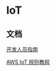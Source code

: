 # IoT

## 文档

[开发人员指南](https://docs.aws.amazon.com/zh_cn/iot/latest/developerguide/what-is-aws-iot.html)

[AWS IoT 规则教程](https://docs.aws.amazon.com/zh_cn/iot/latest/developerguide/iot-rules-tutorial.html)

